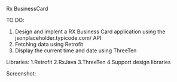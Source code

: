 Rx BusinessCard

TO DO:

  1. Design and implent a RX Business Card application using the jsonplaceholder.typicode.com/ API
  2. Fetching data using Retrofit
  3. Display the current time and date using ThreeTen

Libraries:
  1.Retrofit
  2.RxJava
  3.ThreeTen
  4.Support design libraries

Screenshot:
